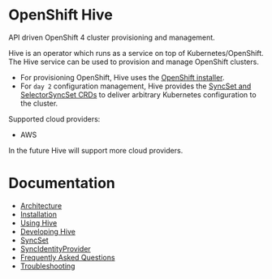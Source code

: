 # OpenShift Hive

API driven OpenShift 4 cluster provisioning and management.

Hive is an operator which runs as a service on top of Kubernetes/OpenShift.
The Hive service can be used to provision and manage OpenShift clusters.

* For provisioning OpenShift, Hive uses the [OpenShift installer](https://github.com/openshift/installer).
* For `day 2` configuration management, Hive provides the [SyncSet and SelectorSyncSet CRDs](./docs/syncset.md) to deliver arbitrary Kubernetes configuration to the cluster.

Supported cloud providers:
* AWS

In the future Hive will support more cloud providers.

# Documentation

* [Architecture](./docs/architecture.md)
* [Installation](./docs/install.md)
* [Using Hive](./docs/using-hive.md)
* [Developing Hive](./docs/developing.md)
* [SyncSet](./docs/syncset.md)
* [SyncIdentityProvider](./docs/syncidentityprovider.md)
* [Frequently Asked Questions](./docs/FAQs.md)
* [Troubleshooting](./docs/troubleshooting.md)

